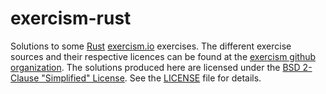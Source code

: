 # exercism-rust
Solutions to some [Rust](https://www.rust-lang.org/)
[exercism.io](http://exercism.io/) exercises. The different exercise
sources and their respective licences can be found at the [exercism
github organization](https://github.com/exercism). The solutions
produced here are licensed under the [BSD 2-Clause "Simplified"
License](https://opensource.org/licenses/BSD-2-Clause). See the
[LICENSE](https://github.com/basbossink/exercism-rust/raw/master/LICENSE)
file for details.
